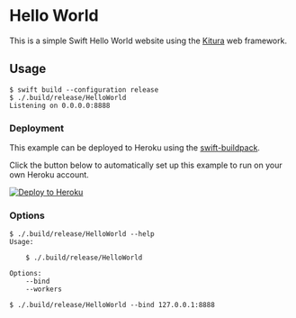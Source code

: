 # Hello World

This is a simple Swift Hello World website using the
[Kitura](https://github.com/IBM-Swift/Kitura) web framework.

## Usage

```shell
$ swift build --configuration release
$ ./.build/release/HelloWorld
Listening on 0.0.0.0:8888
```

### Deployment

This example can be deployed to Heroku using the
[swift-buildpack](https://github.com/vapor-community/heroku-buildpack).

Click the button below to automatically set up this example to run on your own Heroku account.

[![Deploy to Heroku](https://www.herokucdn.com/deploy/button.png)](https://heroku.com/deploy?template=https://github.com/eduardopeixoto/swift-buildpack-example)

### Options

```shell
$ ./.build/release/HelloWorld --help
Usage:

    $ ./.build/release/HelloWorld

Options:
    --bind
    --workers
```

```shell
$ ./.build/release/HelloWorld --bind 127.0.0.1:8888
```
